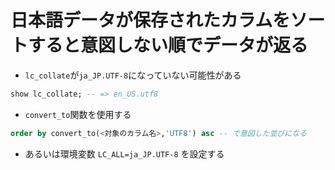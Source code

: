 # 日本語データが保存されたカラムをソートすると意図しない順でデータが返る
- `lc_collate`が`ja_JP.UTF-8`になっていない可能性がある

```sql
show lc_collate; -- => en_US.utf8
```

- `convert_to`関数を使用する

```sql
order by convert_to(<対象のカラム名>,'UTF8') asc -- で意図した並びになる
```

- あるいは環境変数 `LC_ALL=ja_JP.UTF-8` を設定する
